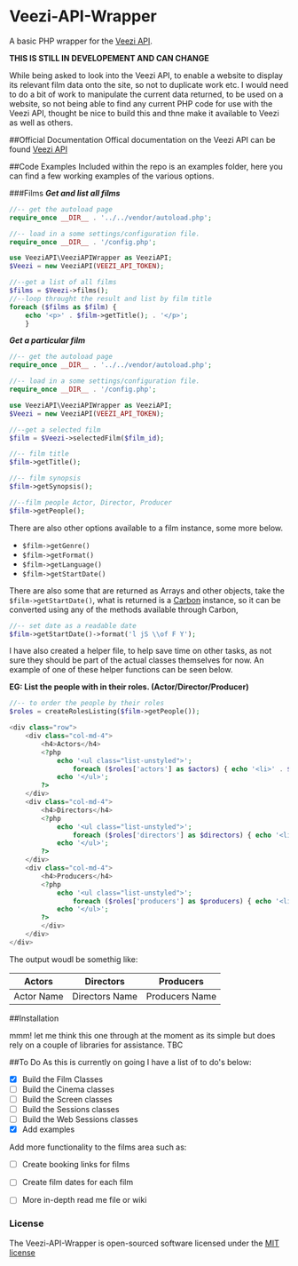 # Veezi-API-Wrapper
A basic PHP wrapper for the [Veezi API](http://api.us.veezi.com/Help). 

**THIS IS STILL IN DEVELOPEMENT AND CAN CHANGE**

While being asked to look into the Veezi API,  to enable a website to display its relevant film data onto the site, so not to duplicate work etc. I would need to do a bit of work to manipulate the current data returned, to be used on a website, so not being able to find any current PHP code for use with the Veezi API, thought be nice to build this and thne make it available to Veezi as well as others. 

##Official Documentation
Offical documentation on the Veezi API can be found [Veezi API](http://api.us.veezi.com/Help)

##Code Examples
Included within the repo is an examples folder, here you can find a few working examples of the various options.

###Films
***Get and list all films***

```php
//-- get the autoload page
require_once __DIR__ . '../../vendor/autoload.php';

//-- load in a some settings/configuration file.
require_once __DIR__ . '/config.php';

use VeeziAPI\VeeziAPIWrapper as VeeziAPI;
$Veezi = new VeeziAPI(VEEZI_API_TOKEN);

//--get a list of all films
$films = $Veezi->films();
//--loop throught the result and list by film title
foreach ($films as $film) {
    echo '<p>' . $film->getTitle(); . '</p>';
    }
```

***Get a particular film***

```php
//-- get the autoload page
require_once __DIR__ . '../../vendor/autoload.php';

//-- load in a some settings/configuration file.
require_once __DIR__ . '/config.php';

use VeeziAPI\VeeziAPIWrapper as VeeziAPI;
$Veezi = new VeeziAPI(VEEZI_API_TOKEN);

//--get a selected film
$film = $Veezi->selectedFilm($film_id);

//-- film title
$film->getTitle();

//-- film synopsis
$film->getSynopsis();

//--film people Actor, Director, Producer
$film->getPeople();
```

There are also other options available to a film instance, some more below.
- `$film->getGenre()`
- `$film->getFormat()`
- `$film->getLanguage()`
- `$film->getStartDate()`

There are also some that are returned as Arrays and other objects, take the `$film->getStartDate()`, what is returned is a [Carbon](https://github.com/briannesbitt/Carbon) instance, so it can be converted using any of the methods available through Carbon,

```php
//-- set date as a readable date
$film->getStartDate()->format('l jS \\of F Y');
```

I have also created a helper file, to help save time on other tasks, as not sure they should be part of the actual classes themselves for now.
An example of one of these helper functions can be seen below.

**EG: List the people with in their roles. (Actor/Director/Producer)**

```php
//-- to order the people by their roles 
$roles = createRolesListing($film->getPeople());

<div class="row">
    <div class="col-md-4">
        <h4>Actors</h4>
        <?php
            echo '<ul class="list-unstyled">';
                foreach ($roles['actors'] as $actors) { echo '<li>' . $actors . '</li>';}
            echo '</ul>';
        ?>
    </div>
    <div class="col-md-4">
        <h4>Directors</h4>
        <?php
            echo '<ul class="list-unstyled">';
                foreach ($roles['directors'] as $directors) { echo '<li>' . $directors . '</li>';}
            echo '</ul>';
        ?>
    </div>
    <div class="col-md-4">
        <h4>Producers</h4>
        <?php
            echo '<ul class="list-unstyled">';
                foreach ($roles['producers'] as $producers) { echo '<li>' . $producers . '</li>';}
            echo '</ul>';
        ?>
        </div>
    </div>
</div>
```

The output woudl be somethig like:

Actors | Directors | Producers
------------ | ------------- | -------------
Actor Name | Directors Name | Producers Name


##Installation

 mmm! let me think this one through at the moment as its simple but does rely on a couple of libraries for assistance. TBC

##To Do
As this is currently on going I have a list of to do's below:

- [x] Build the Film Classes
- [ ] Build the Cinema classes
- [ ] Build the Screen classes
- [ ] Build the Sessions classes
- [ ] Build the Web Sessions classes
- [x] Add examples 

Add more functionality to the films area such as:
- [ ] Create booking links for films
- [ ] Create film dates for each film

- [ ] More in-depth read me file or wiki 

### License

The Veezi-API-Wrapper is open-sourced software licensed under the [MIT license](http://opensource.org/licenses/MIT)

